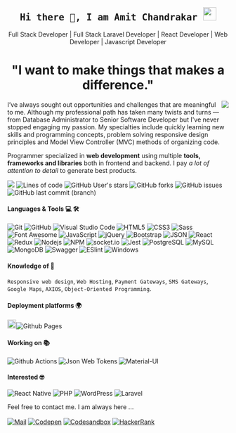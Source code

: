 <h2 align='center'><samp><strong>Hi there 👋, I am Amit Chandrakar <img src="https://media.giphy.com/media/WUlplcMpOCEmTGBtBW/giphy.gif" width="30"></strong></samp></h2>

<p align='center'>Full Stack Developer | Full Stack Laravel Developer | React Developer | Web Developer | Javascript Developer</p>

<h1 align="center"> "I want to make things that makes a difference."</h1>

<img align="right" src="https://github-readme-stats.vercel.app/api?username=amitchandrakar&&show_icons=true&title_color=ffffff&icon_color=blue&text_color=daf7dc&bg_color=151515">

<p align='left' text-align='justify'> I’ve always sought out opportunities and challenges that are meaningful to me. Although my professional path has taken many twists and turns — from Database Administrator to Senior Software Developer but I've never stopped engaging my passion. My specialties include quickly learning new skills and programming concepts, problem solving responsive design principles and Model View Controller (MVC) methods of organizing code.
</p>

Programmer specialized in **web development** using multiple **tools, frameworks and libraries** both in frontend and backend. I pay *a lot of attention to detail* to generate best products.


![](https://komarev.com/ghpvc/?username=amitchandrakar&color=blue)
![Lines of code](https://img.shields.io/tokei/lines/github/amitchandrakar/first-git-program)
![GitHub User's stars](https://img.shields.io/github/stars/amitchandrakar?logo=appveyor)
![GitHub forks](https://img.shields.io/github/forks/amitchandrakar/first-git-program)
![GitHub issues](https://img.shields.io/github/issues/amitchandrakar/first-git-program?color=blue)
![GitHub last commit (branch)](https://img.shields.io/github/last-commit/amitchandrakar/first-git-program/master?color=blue)

<h4> Languages & Tools 💻 🛠️ </h4>

![Git](https://img.shields.io/badge/-Git-000000?style=flat&logo=git&logoColor=F05032&labelColor=ffffff)
![GitHub](https://img.shields.io/badge/-GitHub-000000?style=flat&logo=github&logoColor=000000&labelColor=ffffff)
![Visual Studio Code](https://img.shields.io/badge/-VSCode-000000?style=flat&logo=visual-studio-code&labelColor=007ACC)
![HTML5](https://img.shields.io/badge/-HTML5-000000?style=flat&logo=html5&logoColor=ffffff&labelColor=E34F26)
![CSS3](https://img.shields.io/badge/-CSS3-000000?style=flat&logo=css3&logoColor=ffffff&labelColor=1572B6) 
![Sass](https://img.shields.io/badge/-Sass-000000?style=flat&logo=sass&logoColor=ffffff&labelColor=%23CC6699)
![Font Awesome](https://img.shields.io/badge/-font%20awesome-000000?style=flat&logo=font-awesome&logoColor=339AF0&labelColor=ffffff)
![JavaScript](https://img.shields.io/badge/-JavaScript-000000?style=flat&logo=javascript)
![jQuery](https://img.shields.io/badge/-jQuery-000000?style=flat&logo=jQuery&logoColor=0769AD&labelColor=ffffff)
![Bootstrap](https://img.shields.io/badge/-Bootstrap-000000?style=flat&logo=bootstrap&logoColor=ffffff&labelColor=563D7C)
![JSON](https://img.shields.io/badge/-JSON-000000?style=flat&logo=JSON&logoColor=000000&labelColor=ffffff)
![React](https://img.shields.io/badge/-React-000000?style=flat&logo=react)
![Redux](https://img.shields.io/badge/-Redux-000000?style=flat&logo=redux&logoColor=764ABC&labelColor=ffffff)
![Nodejs](https://img.shields.io/badge/-Nodejs-000000?style=flat&logo=Node.js)
![NPM](https://img.shields.io/badge/-npm-000000?style=flat&logo=npm&labelColor=ffffff)
![socket.io](https://img.shields.io/badge/-Socket.Io-000000?style=flat&logo=socket.io&logoColor=000000&labelColor=ffffff)
![Jest](https://img.shields.io/badge/-Jest-000000?style=flat&logo=Jest&logoColor=C21325&labelColor=ffffff)
![PostgreSQL](https://img.shields.io/badge/-PostgreSQL-000000?style=flat&logo=postgresql&logoColor=ffffff&labelColor=336791)
![MySQL](https://img.shields.io/badge/-MySQL-000000?style=flat&logo=mysql&labelColor=ffffff)
![MongoDB](https://img.shields.io/badge/-MongoDB-000000?style=flat&logo=mongodb&labelColor=ffffff)
![Swagger](https://img.shields.io/badge/-Swagger-000000?style=flat&logo=swagger)
![ESlint](https://img.shields.io/badge/-ESlint-000000?style=flat&logo=ESlint&labelColor=4B32C3)
![Windows](https://img.shields.io/badge/-Windows-000000?style=flat&logo=windows&logoColor=ffffff&labelColor=0078D6)


<h4> Knowledge of 🧐 </h4>

`Responsive web design`, `Web Hosting`, `Payment Gateways`, `SMS Gateways`, `Google Maps`, `AXIOS`, `Object-Oriented Programming`.


<h4> Deployment platforms 🌍 </h4>

<img alt="Github Pages" width="20px" height="20px" src="https://techcrunch.com/wp-content/uploads/2010/07/github-logo.png" />![Github Pages](https://img.shields.io/badge/-Github%20Pages-000000?style=flat&logo=github-pages)

<h4> Working on 📚 </h4>

![Github Actions](https://img.shields.io/badge/-Github%20Actions-000000?style=flat&logo=github-actions&logoColor=2088FF&labelColor=ffffff)
![Json Web Tokens](https://img.shields.io/badge/-Json%20Web%20Tokens-000000?style=flat&logo=json-web-tokens&logoColor=ffffff&labelColor=000000)
![Material-UI](https://img.shields.io/badge/-Material%20UI-000000?style=flat&logo=Material%20UI&logoColor=ffffff&labelColor=0081CB)


<h4> Interested 🤓 </h4>

![React Native](https://img.shields.io/badge/-React%20Native-000000?style=flat&logo=react&labelColor=000000)
![PHP](https://img.shields.io/badge/-PHP-000000?style=flat&logo=PHP&logoColor=5466b8&labelColor=ffffff)
![WordPress](https://img.shields.io/badge/-WordPress-000000?style=flat&logo=wordpress&labelColor=21759B)
![Laravel](https://img.shields.io/badge/-Laravel-000000?style=flat&logo=laravel&logoColor=ffffff&labelColor=FF2D20)


Feel free to contact me. I am always here ...
<br>
<br>
[![Mail](https://img.shields.io/badge/Hotmail-amitchandrakar@gmail.com-blue?logo=Gmail&logoColor=blue&labelColor=black)](mailto:amitchandrakar@gmail.com)
[![Codepen](https://img.shields.io/badge/Codepen-Amit%20Chandrakar-gray?logo=codepen&logoColor=blue&labelColor=black)](https://codepen.io/amit-codepen)
[![Codesandbox](https://img.shields.io/badge/Codesandbox-Amit%20Chandrakar-gray?logo=codesandbox&logoColor=blue&labelColor=black)](https://codesandbox.io/u/amitchandrakar)
[![HackerRank](https://img.shields.io/badge/HackerRank-Amit%20Chandrakar-brightgreen?logo=HackerRank&logoColor=blue&labelColor=black)](https://www.hackerrank.com/amitchandrakar01)
